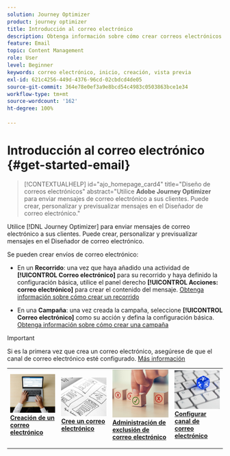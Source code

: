 ```yaml
---
solution: Journey Optimizer
product: journey optimizer
title: Introducción al correo electrónico
description: Obtenga información sobre cómo crear correos electrónicos en Journey Optimizer
feature: Email
topic: Content Management
role: User
level: Beginner
keywords: correo electrónico, inicio, creación, vista previa
exl-id: 621c4256-449d-4376-96cd-02cbdcd4de05
source-git-commit: 364e78e0ef3a9e8bcd54c4983c0503863bce1e34
workflow-type: tm+mt
source-wordcount: '162'
ht-degree: 100%

---
```


# Introducción al correo electrónico {#get-started-email}

>[!CONTEXTUALHELP]
>id="ajo_homepage_card4"
>title="Diseño de correos electrónicos"
>abstract="Utilice **Adobe Journey Optimizer** para enviar mensajes de correo electrónico a sus clientes. Puede crear, personalizar y previsualizar mensajes en el Diseñador de correo electrónico."

Utilice [!DNL Journey Optimizer] para enviar mensajes de correo electrónico a sus clientes. Puede crear, personalizar y previsualizar mensajes en el Diseñador de correo electrónico.

Se pueden crear envíos de correo electrónico:

* En un **Recorrido**: una vez que haya añadido una actividad de **[!UICONTROL Correo electrónico]** para su recorrido y haya definido la configuración básica, utilice el panel derecho **[!UICONTROL Acciones: correo electrónico]** para crear el contenido del mensaje. [Obtenga información sobre cómo crear un recorrido](../building-journeys/journey-gs.md)

* En una **Campaña**: una vez creada la campaña, seleccione **[!UICONTROL Correo electrónico]** como su acción y defina la configuración básica. [Obtenga información sobre cómo crear una campaña](../campaigns/create-campaign.md#configure)


>[!IMPORTANT]
>
>Si es la primera vez que crea un correo electrónico, asegúrese de que el canal de correo electrónico esté configurado. [Más información](email-settings.md)

<table style="table-layout:fixed"><tr style="border: 0;">
<td>
<a href="create-email.md">
<img alt="Crear" src="../assets/do-not-localize/email-create.jpeg">
</a>
<div><a href="create-email.md"><strong>Creación de un correo electrónico</strong>
</div>
<p>
</td>
<td>
<a href="get-started-email-design.md">
<img alt="Diseño" src="../assets/do-not-localize/email-design.jpg">
</a>
<div>
<a href="get-started-email-design.md"><strong>Cree un correo electrónico</strong></a>
</div>
<p></td>
<td>
<a href="email-opt-out.md">
<img alt="Exclusión" src="../assets/do-not-localize/email-opt-out.jpg">
</a>
<div>
<a href="email-opt-out.md"><strong>Administración de exclusión de correo electrónico</strong></a>
</div>
<p>
</td>
<td>
<a href="email-settings.md">
<img alt="Configurar" src="../assets/do-not-localize/email-config.jpg">
</a>
<div>
<a href="email-settings.md"><strong>Configurar canal de correo electrónico</strong></a>
</div>
<p>
</td>
</tr></table>
